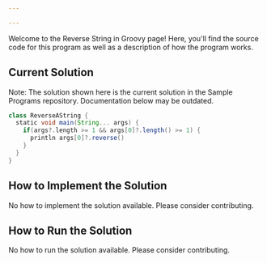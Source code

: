 ```yaml
---

---
```


Welcome to the Reverse String in Groovy page! Here, you'll find the source code for this program as well as a description of how the program works.

## Current Solution

Note: The solution shown here is the current solution in the Sample Programs repository. Documentation below may be outdated.

```Groovy
class ReverseAString {
  static void main(String... args) {
    if(args?.length >= 1 && args[0]?.length() >= 1) {
      println args[0]?.reverse()
    }
  }
}

```

## How to Implement the Solution

No how to implement the solution available. Please consider contributing.

## How to Run the Solution

No how to run the solution available. Please consider contributing.